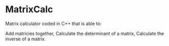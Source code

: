 # MatrixCalc
Matrix calculator coded in C++ that is able to:

Add matricies together,
Calculate the determinant of a matrix,
Calculate the inverse of a matrix.
